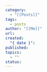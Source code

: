 ```yaml
---
category:
  - "[[Posts]]"
tags:
  - posts
author: "[[Me]]"
url: 
created:
  "{ date }": 
published: 
topics:
  - ""
status:
---
```

